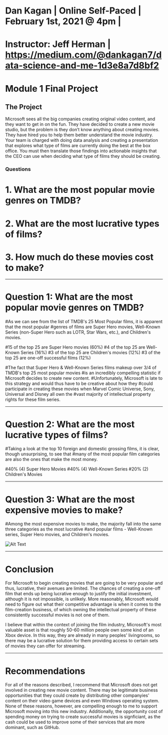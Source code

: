 # Dan Kagan | Online Self-Paced | February 1st, 2021 @ 4pm | 
# Instructor: Jeff Herman | https://medium.com/@dankagan7/data-science-and-me-1d3e8a7d8bf2

# Module 1 Final Project
## The Project

Microsoft sees all the big companies creating original video content, and they want to get in on the fun. They have decided to create a new movie studio, but the problem is they don’t know anything about creating movies. They have hired you to help them better understand the movie industry.
Your team is charged with doing data analysis and creating a presentation that explores what type of films are currently doing the best at the box office. You must then translate those findings into actionable insights that the CEO can use when deciding what type of films they should be creating.

### Questions
# 1. What are the most popular movie genres on TMDB?
# 2. What are the most lucrative types of films?
# 3. How much do these movies cost to make?

--------------------------- 
# Question 1: What are the most popular movie genres on TMDB?

#As we can see from the list of TMDB's 25 Most Popular films, it is apparent that the most popular
#genres of films are Super Hero movies, Well-Known Series (non-Super Hero such as LOTR, Star Wars, etc.), and Children's movies.

#15 of the top 25 are Super Hero movies (60%)
#4 of the top 25 are Well-Known Series (16%)
#3 of the top 25 are Children's movies (12%)
#3 of the top 25 are one-off successful films (12%)

#The fact that Super Hero & Well-Known Series films makeup over 3/4 of TMDB's top 25 most popular movies
#is an incredibly compelling statistic if Microsoft decides to create new content.
#Unfortunately, Microsoft is late to this strategy and would thus have to be creative about how they
#could participate in creating these movies when Marvel Comic Universe, Sony, Universal and Disney all own the 
#vast majority of intellectual property rights for these film series.

---------------------------
# Question 2: What are the most lucrative types of films?

#Taking a look at the top 10 foreign and domestic grossing films, it is clear, though unsurprising, to see that 
#many of the most popular film categories are also the ones that make the most money. 

#40% (4) Super Hero Movies
#40% (4) Well-Known Series
#20% (2) Children's Movies

---------------------------
# Question 3: What are the most expensive movies to make?

#Among the most expensive movies to make, the majority fall into the same three categories as the most lucrative
#and popular films - Well-Known series, Super Hero movies, and Children's movies. 


![Alt Text](https://github.com/kagada01/dsc-mod-1-project-v2-1-online-ds-sp-000/edit/master/top_10_gross_total.png)

---------------------------
# Conclusion

For Microsoft to begin creating movies that are going to be very popular and thus, lucrative, their avenues are limited. The chances of creating a one-off film that ends up being lucrative enough to justify the initial investment, although it is not impossible, is unlikely. More reasonably, Microsoft would need to figure out what their competitive advantage is when it comes to the film-creation business, of which owning the intellectual property of these consistently successful movies is not one of them.

I believe that within the context of joining the film industry, Microsoft's most valuable asset is that roughly 50-60 million people own some kind of an Xbox device. In this way, they are already in many peoples' livingrooms, so there may be a lucrative solution for them providing access to certain sets of movies they can offer for streaming.

---------------------------
# Recommendations

For all of the reasons described, I recommend that Microsoft does not get involved in creating new movie content. There may be legitimate business opportunities that they could create by distributing other companyies' content on their video game devices and even Windows operating system. None of these reasons, however, are compelling enough to me to support Microsoft moving into this new industry. Additionally, the opportunity cost of spending money on trying to create successful movies is signficiant, as the cash could be used to improve some of their services that are more dominant, such as GitHub.
